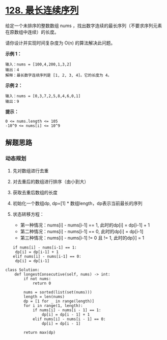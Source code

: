 # [128. 最长连续序列](https://leetcode-cn.com/problems/longest-consecutive-sequence/)

给定一个未排序的整数数组 nums ，找出数字连续的最长序列（不要求序列元素在原数组中连续）的长度。

请你设计并实现时间复杂度为 O(n) 的算法解决此问题。

 

**示例 1：**

```
输入：nums = [100,4,200,1,3,2]
输出：4
解释：最长数字连续序列是 [1, 2, 3, 4]。它的长度为 4。
```

**示例 2：**

```
输入：nums = [0,3,7,2,5,8,4,6,0,1]
输出：9
```

**提示：**

```
0 <= nums.length <= 105
-10^9 <= nums[i] <= 10^9
```





## 解题思路

### 动态规划

1. 先对数组进行去重

2. 对去重后的数组进行排序（由小到大）

3. 获取去重后数组的长度

4. 初始化一个数组dp, dp=[1] * 数组length，dp表示当前最长的序列

5. 状态转移方程：

   - 第一种情况：nums[i] - nums[i-1] == 1, 此时的dp[i] = dp[i-1] + 1
   - 第二种情况：nums[i] - nums[i-1] == 0, 此时的dp[i] = dp[i-1] 
   - 第三种情况：nums[i] - nums[i-1]  != 0 且 != 1, 此时的dp[i] =  1

   ```
   if nums[i] - nums[i-1] == 1:
   	dp[i] = dp[i-1] + 1
   elif nums[i] - nums[i-1] == 0:
   	dp[i] = dp[i-1] 
   ```

   

```
class Solution:
    def longestConsecutive(self, nums) -> int:
        if not nums:
            return 0

        nums = sorted(list(set(nums)))
        length = len(nums)
        dp = [1 for _ in range(length)]
        for i in range(1, length):
            if nums[i] - nums[i - 1] == 1:
                dp[i] = dp[i - 1] + 1
            elif nums[i] - nums[i - 1] == 0:
                dp[i] = dp[i - 1]

        return max(dp)

```

